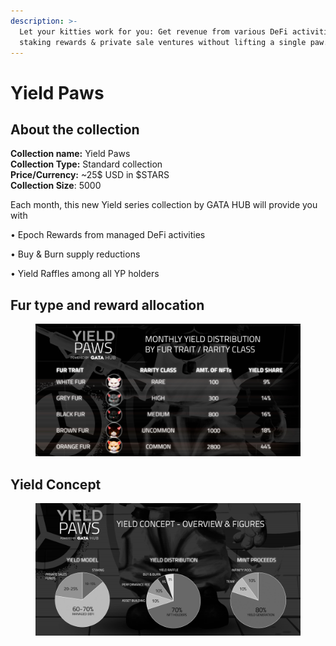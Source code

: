 ```yaml
---
description: >-
  Let your kitties work for you: Get revenue from various DeFi activities,
  staking rewards & private sale ventures without lifting a single paw.
---
```


# Yield Paws

## About the collection

**Collection name:** Yield Paws \
**Collection Type:** Standard collection \
**Price/Currency:** \~25$ USD in $STARS\
**Collection Size**: 5000

Each month, this new Yield series collection by GATA HUB will provide you with&#x20;

• Epoch Rewards from managed DeFi activities &#x20;

• Buy & Burn supply reductions &#x20;

• Yield Raffles among all YP holders&#x20;

## Fur type and reward allocation&#x20;

<figure><img src="../../.gitbook/assets/image.png" alt=""><figcaption></figcaption></figure>

## Yield Concept

<figure><img src="../../.gitbook/assets/image (1).png" alt=""><figcaption></figcaption></figure>
